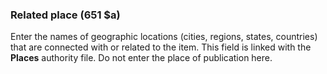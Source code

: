 ### Related place (651 $a)

Enter the names of geographic locations (cities, regions, states, countries) that are connected with or related to the
item. This field is linked with the **Places** authority file. Do not enter the place of publication here.
